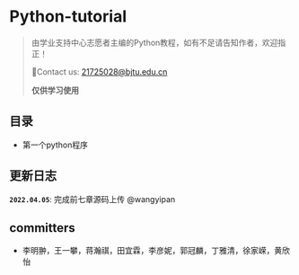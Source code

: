 # Python-tutorial

>由学业支持中心志愿者主编的Python教程，如有不足请告知作者，欢迎指正！
>
>📮Contact us: 21725028@bjtu.edu.cn 
> 
>**仅供学习使用**
> 
> 
## 目录
* 第一个python程序

## 更新日志

**`2022.04.05`**: 完成前七章源码上传 @wangyipan


## committers

* 李明翀，王一攀，蒋瀚祺，田宜霖，李彦妮，郭冠麟，丁雅清，徐家嵘，黄欣怡
